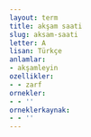 ```yaml
---
layout: term
title: akşam saati
slug: aksam-saati
letter: A
lisan: Türkçe
anlamlar:
- akşamleyin
ozellikler:
- - zarf
ornekler:
- - ''
orneklerkaynak:
- - ''
---
```

